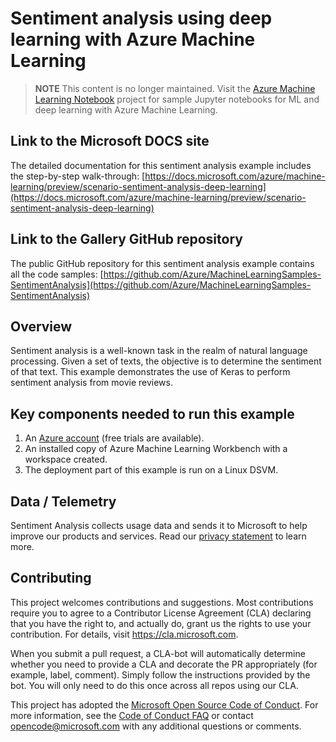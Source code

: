 # Sentiment analysis using deep learning with Azure Machine Learning

> **NOTE** This content is no longer maintained. Visit the [Azure Machine Learning Notebook](https://github.com/Azure/MachineLearningNotebooks) project for sample Jupyter notebooks for ML and deep learning with Azure Machine Learning.

## Link to the Microsoft DOCS site

The detailed documentation for this sentiment analysis example includes the step-by-step walk-through:
[https://docs.microsoft.com/azure/machine-learning/preview/scenario-sentiment-analysis-deep-learning](https://docs.microsoft.com/azure/machine-learning/preview/scenario-sentiment-analysis-deep-learning)


## Link to the Gallery GitHub repository

The public GitHub repository for this sentiment analysis example contains all the code samples:
[https://github.com/Azure/MachineLearningSamples-SentimentAnalysis](https://github.com/Azure/MachineLearningSamples-SentimentAnalysis)

## Overview

Sentiment analysis is a well-known task in the realm of natural language processing. Given a set of texts, the objective is to determine the sentiment of that text. This example demonstrates the use of Keras to perform sentiment analysis from movie reviews.

## Key components needed to run this example

1. An [Azure account](https://azure.microsoft.com/free/) (free trials are available).
2. An installed copy of Azure Machine Learning Workbench with a workspace created.
3. The deployment part of this example is run on a Linux DSVM.

## Data / Telemetry
Sentiment Analysis collects usage data and sends it to Microsoft to help improve our products and services. Read our [privacy statement](https://privacy.microsoft.com/en-us/privacystatement) to learn more.

## Contributing

This project welcomes contributions and suggestions.  Most contributions require you to agree to a
Contributor License Agreement (CLA) declaring that you have the right to, and actually do, grant us
the rights to use your contribution. For details, visit https://cla.microsoft.com.

When you submit a pull request, a CLA-bot will automatically determine whether you need to provide
a CLA and decorate the PR appropriately (for example, label, comment). Simply follow the instructions
provided by the bot. You will only need to do this once across all repos using our CLA.

This project has adopted the [Microsoft Open Source Code of Conduct](https://opensource.microsoft.com/codeofconduct/).
For more information, see the [Code of Conduct FAQ](https://opensource.microsoft.com/codeofconduct/faq/) or
contact [opencode@microsoft.com](mailto:opencode@microsoft.com) with any additional questions or comments.

